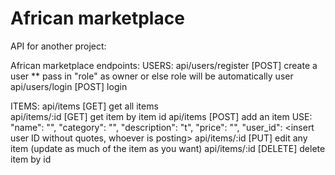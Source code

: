 # African marketplace

API for another project:

African marketplace endpoints:
USERS:
api/users/register [POST] create a user \*\* pass in "role" as owner or else role will be automatically user  
 api/users/login [POST] login

ITEMS:
api/items [GET] get all items  
 api/items/:id [GET] get item by item id
api/items [POST] add an item USE:
"name": "<name>",
"category": "<choose a category>",
"description": "<insert the description>t",
"price": "<insert price>",
"user_id": <insert user ID without quotes, whoever is posting>
api/items/:id [PUT] edit any item (update as much of the item as you want)
api/items/:id [DELETE] delete item by id
